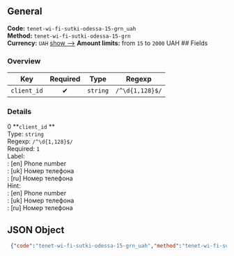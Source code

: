 ## General 
**Code:** `tenet-wi-fi-sutki-odessa-15-grn_uah`  
**Method:** `tenet-wi-fi-sutki-odessa-15-grn`  
**Currency:** `UAH` [show -->]() 
**Amount limits:** from `15`  to `2000`  UAH ## Fields 
### Overview 
|Key|Required|Type|Regexp| 
|:---:|:---:|:---:|:---:| 
|`client_id` |✔ |`string` |`/^\d{1,128}$/` | 
 
### Details 
0 **`client_id` **  
Type: `string`  
Regexp: `/^\d{1,128}$/`  
Required: `1`  
Label:  
: [en] Phone number  
: [uk] Номер телефона  
: [ru] Номер телефона  
Hint:  
: [en] Phone number  
: [uk] Номер телефона  
: [ru] Номер телефона  
## JSON Object 
```json
 {"code":"tenet-wi-fi-sutki-odessa-15-grn_uah","method":"tenet-wi-fi-sutki-odessa-15-grn","currency":"UAH","fields":[{"key":"client_id","type":"string","label":{"en":"Phone number","uk":"\u041d\u043e\u043c\u0435\u0440 \u0442\u0435\u043b\u0435\u0444\u043e\u043d\u0430","ru":"\u041d\u043e\u043c\u0435\u0440 \u0442\u0435\u043b\u0435\u0444\u043e\u043d\u0430"},"regexp":"\/^\\d{1,128}$\/","required":true,"position":1,"hint":{"en":"Phone number","uk":"\u041d\u043e\u043c\u0435\u0440 \u0442\u0435\u043b\u0435\u0444\u043e\u043d\u0430","ru":"\u041d\u043e\u043c\u0435\u0440 \u0442\u0435\u043b\u0435\u0444\u043e\u043d\u0430"},"example":"501234567"}],"amount_min":15,"amount_max":2000}```  
